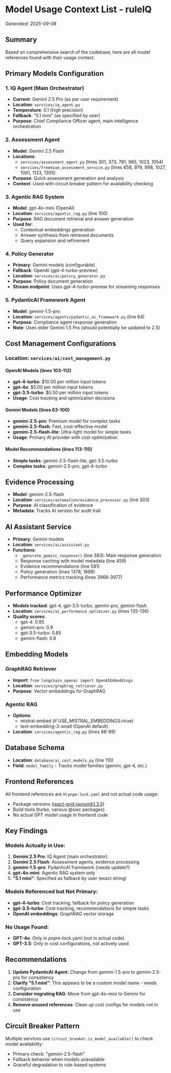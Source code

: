 # Model Usage Context List - ruleIQ
_Generated: 2025-09-08_

## Summary
Based on comprehensive search of the codebase, here are all model references found with their usage context.

## Primary Models Configuration

### 1. IQ Agent (Main Orchestrator)
- **Current**: Gemini 2.5 Pro (as per user requirement)
- **Location**: `services/iq_agent.py`
- **Temperature**: 0.1 (high precision)
- **Fallback**: "5.1 mini" (as specified by user)
- **Purpose**: Chief Compliance Officer agent, main intelligence orchestration

### 2. Assessment Agent
- **Model**: Gemini 2.5 Flash
- **Locations**: 
  - `services/assessment_agent.py` (lines 301, 373, 781, 965, 1023, 1054)
  - `services/freemium_assessment_service.py` (lines 658, 979, 998, 1027, 1061, 1133, 1305)
- **Purpose**: Quick assessment generation and analysis
- **Context**: Used with circuit breaker pattern for availability checking

### 3. Agentic RAG System
- **Model**: gpt-4o-mini (OpenAI)
- **Location**: `services/agentic_rag.py` (line 100)
- **Purpose**: RAG document retrieval and answer generation
- **Used for**: 
  - Contextual embeddings generation
  - Answer synthesis from retrieved documents
  - Query expansion and refinement

### 4. Policy Generator
- **Primary**: Gemini models (configurable)
- **Fallback**: OpenAI (gpt-4-turbo-preview)
- **Location**: `services/ai/policy_generator.py`
- **Purpose**: Policy document generation
- **Stream endpoint**: Uses gpt-4-turbo-preview for streaming responses

### 5. PydanticAI Framework Agent
- **Model**: gemini-1.5-pro
- **Location**: `services/agents/pydantic_ai_framework.py` (line 64)
- **Purpose**: Compliance agent response generation
- **Note**: Uses older Gemini 1.5 Pro (should potentially be updated to 2.5)

## Cost Management Configurations

### Location: `services/ai/cost_management.py`

#### OpenAI Models (lines 103-112)
- **gpt-4-turbo**: $10.00 per million input tokens
- **gpt-4o**: $5.00 per million input tokens
- **gpt-3.5-turbo**: $0.50 per million input tokens
- **Usage**: Cost tracking and optimization decisions

#### Gemini Models (lines 63-100)
- **gemini-2.5-pro**: Premium model for complex tasks
- **gemini-2.5-flash**: Fast, cost-effective model
- **gemini-2.5-flash-lite**: Ultra-light model for simple tasks
- **Usage**: Primary AI provider with cost optimization

#### Model Recommendations (lines 113-115)
- **Simple tasks**: gemini-2.5-flash-lite, gpt-3.5-turbo
- **Complex tasks**: gemini-2.5-pro, gpt-4-turbo

## Evidence Processing
- **Model**: gemini-2.5-flash
- **Location**: `services/automation/evidence_processor.py` (line 303)
- **Purpose**: AI classification of evidence
- **Metadata**: Tracks AI version for audit trail

## AI Assistant Service
- **Primary**: Gemini models
- **Location**: `services/ai/assistant.py`
- **Functions**:
  - `_generate_gemini_response()` (line 383): Main response generation
  - Response caching with model metadata (line 459)
  - Evidence recommendations (line 581)
  - Policy generation (lines 1378, 1899)
  - Performance metrics tracking (lines 3968-3977)

## Performance Optimizer
- **Models tracked**: gpt-4, gpt-3.5-turbo, gemini-pro, gemini-flash
- **Location**: `services/ai_performance_optimizer.py` (lines 135-136)
- **Quality scores**:
  - gpt-4: 0.95
  - gemini-pro: 0.9
  - gpt-3.5-turbo: 0.85
  - gemini-flash: 0.8

## Embedding Models

### GraphRAG Retriever
- **Import**: `from langchain_openai import OpenAIEmbeddings`
- **Location**: `services/graphrag_retriever.py`
- **Purpose**: Vector embeddings for GraphRAG

### Agentic RAG
- **Options**: 
  - mistral-embed (if USE_MISTRAL_EMBEDDINGS=true)
  - text-embedding-3-small (OpenAI default)
- **Location**: `services/agentic_rag.py` (lines 98-99)

## Database Schema
- **Location**: `database/ai_cost_models.py` (line 110)
- **Field**: `model_family` - Tracks model families (gemini, gpt-4, etc.)

## Frontend References
All frontend references are in `pnpm-lock.yaml` and not actual code usage:
- Package versions (react-grid-layout@1.3.5)
- Build tools (turbo, various @swc packages)
- No actual GPT model usage in frontend code

## Key Findings

### Models Actually in Use:
1. **Gemini 2.5 Pro**: IQ Agent (main orchestrator)
2. **Gemini 2.5 Flash**: Assessment agents, evidence processing
3. **gemini-1.5-pro**: PydanticAI framework (needs update?)
4. **gpt-4o-mini**: Agentic RAG system only
5. **"5.1 mini"**: Specified as fallback by user (exact string)

### Models Referenced but Not Primary:
- **gpt-4-turbo**: Cost tracking, fallback for policy generation
- **gpt-3.5-turbo**: Cost tracking, recommendations for simple tasks
- **OpenAI embeddings**: GraphRAG vector storage

### No Usage Found:
- **GPT-4o**: Only in pnpm-lock.yaml (not in actual code)
- **GPT-3.5**: Only in cost configurations, not actively used

## Recommendations

1. **Update PydanticAI Agent**: Change from gemini-1.5-pro to gemini-2.5-pro for consistency
2. **Clarify "5.1 mini"**: This appears to be a custom model name - needs configuration
3. **Consider migrating RAG**: Move from gpt-4o-mini to Gemini for consistency
4. **Remove unused references**: Clean up cost configs for models not in use

## Circuit Breaker Pattern
Multiple services use `circuit_breaker.is_model_available()` to check model availability:
- Primary check: "gemini-2.5-flash"
- Fallback behavior when models unavailable
- Graceful degradation to rule-based systems
